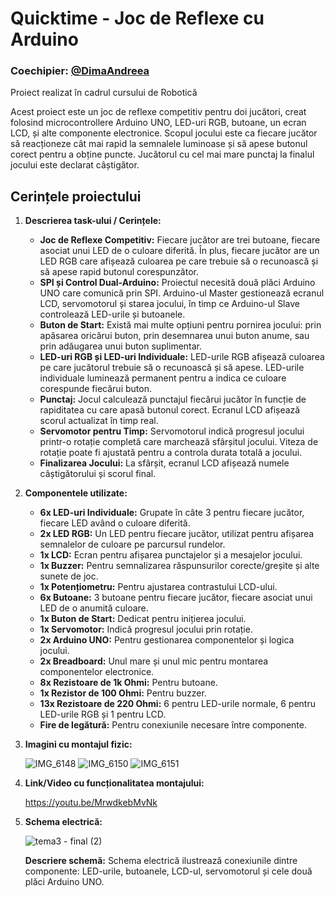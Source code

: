 # Quicktime - Joc de Reflexe cu Arduino

### Coechipier: [@DimaAndreea](https://github.com/DimaAndreea/Robotica)

Proiect realizat în cadrul cursului de Robotică

Acest proiect este un joc de reflexe competitiv pentru doi jucători, creat folosind microcontrollere Arduino UNO, LED-uri RGB, butoane, un ecran LCD, și alte componente electronice. Scopul jocului este ca fiecare jucător să reacționeze cât mai rapid la semnalele luminoase și să apese butonul corect pentru a obține puncte. Jucătorul cu cel mai mare punctaj la finalul jocului este declarat câștigător.

## Cerințele proiectului

1. **Descrierea task-ului / Cerințele:**  
   - **Joc de Reflexe Competitiv:** Fiecare jucător are trei butoane, fiecare asociat unui LED de o culoare diferită. În plus, fiecare jucător are un LED RGB care afișează culoarea pe care trebuie să o recunoască și să apese rapid butonul corespunzător.
   - **SPI și Control Dual-Arduino:** Proiectul necesită două plăci Arduino UNO care comunică prin SPI. Arduino-ul Master gestionează ecranul LCD, servomotorul și starea jocului, în timp ce Arduino-ul Slave controlează LED-urile și butoanele.
   - **Buton de Start:** Există mai multe opțiuni pentru pornirea jocului: prin apăsarea oricărui buton, prin desemnarea unui buton anume, sau prin adăugarea unui buton suplimentar.
   - **LED-uri RGB și LED-uri Individuale:** LED-urile RGB afișează culoarea pe care jucătorul trebuie să o recunoască și să apese. LED-urile individuale luminează permanent pentru a indica ce culoare corespunde fiecărui buton.
   - **Punctaj:** Jocul calculează punctajul fiecărui jucător în funcție de rapiditatea cu care apasă butonul corect. Ecranul LCD afișează scorul actualizat în timp real.
   - **Servomotor pentru Timp:** Servomotorul indică progresul jocului printr-o rotație completă care marchează sfârșitul jocului. Viteza de rotație poate fi ajustată pentru a controla durata totală a jocului.
   - **Finalizarea Jocului:** La sfârșit, ecranul LCD afișează numele câștigătorului și scorul final.

2. **Componentele utilizate:**
   - **6x LED-uri Individuale:** Grupate în câte 3 pentru fiecare jucător, fiecare LED având o culoare diferită.
   - **2x LED RGB:** Un LED pentru fiecare jucător, utilizat pentru afișarea semnalelor de culoare pe parcursul rundelor.
   - **1x LCD:** Ecran pentru afișarea punctajelor și a mesajelor jocului.
   - **1x Buzzer:** Pentru semnalizarea răspunsurilor corecte/greșite și alte sunete de joc.
   - **1x Potențiometru:** Pentru ajustarea contrastului LCD-ului.
   - **6x Butoane:** 3 butoane pentru fiecare jucător, fiecare asociat unui LED de o anumită culoare.
   - **1x Buton de Start:** Dedicat pentru inițierea jocului.
   - **1x Servomotor:** Indică progresul jocului prin rotație.
   - **2x Arduino UNO:** Pentru gestionarea componentelor și logica jocului.
   - **2x Breadboard:** Unul mare și unul mic pentru montarea componentelor electronice.
   - **8x Rezistoare de 1k Ohmi:** Pentru butoane.
   - **1x Rezistor de 100 Ohmi:** Pentru buzzer.
   - **13x Rezistoare de 220 Ohmi:** 6 pentru LED-urile normale, 6 pentru LED-urile RGB și 1 pentru LCD.
   - **Fire de legătură:** Pentru conexiunile necesare între componente.


3. **Imagini cu montajul fizic:**  

   ![IMG_6148](https://github.com/user-attachments/assets/cb70eb5f-7006-46d8-bcb9-5771cbc899f4)
   ![IMG_6150](https://github.com/user-attachments/assets/5cc997ee-794d-47c0-ae01-136c27cfb044)
   ![IMG_6151](https://github.com/user-attachments/assets/7028391f-752e-42de-934b-5fc1a6c9e0fc)
   
5. **Link/Video cu funcționalitatea montajului:**  

   https://youtu.be/MrwdkebMvNk

6. **Schema electrică:**  

   ![tema3 - final (2)](https://github.com/user-attachments/assets/1dc17c8c-db75-4282-8fa3-67128b410de8)

   **Descriere schemă:** Schema electrică ilustrează conexiunile dintre componente: LED-urile, butoanele, LCD-ul, servomotorul și cele două plăci Arduino UNO.


